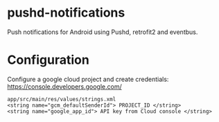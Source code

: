 # pushd-notifications
Push notifications for Android using Pushd, retrofit2 and eventbus.

# Configuration
Configure a google cloud project and create credentials: https://console.developers.google.com/

```
app/src/main/res/values/strings.xml
<string name="gcm_defaultSenderId"> PROJECT_ID </string>
<string name="google_app_id"> API key from Cloud console </string>

```
